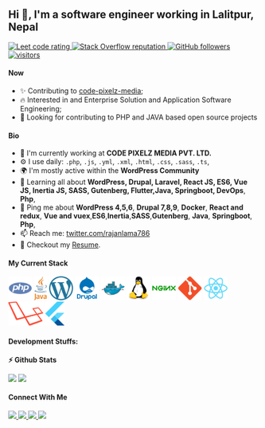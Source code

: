 ## Hi 👋, I'm a software engineer working in Lalitpur, Nepal

<p align="left">
  <a href="https://rajanlama.com.np">
    <img src="https://raw.githubusercontent.com/rajanlama786/cf-stats/main/output/rating.svg" alt="Leet code rating" />
  </a>
  <a href="https://stackoverflow.com/users/6037636/rajan-lama">
    <img alt="Stack Overflow reputation" src="https://img.shields.io/stackexchange/stackoverflow/r/5921662?color=orange&label=reputation&logo=stackoverflow">
  </a>
  <a href="https://github.com/rajanlama786/?tab=followers">
    <img alt="GitHub followers" src="https://img.shields.io/github/followers/rajanlama786?color=green&logo=github">
  </a>
  <a href="https://github.com/rajanlama786/">
    <img src="https://komarev.com/ghpvc/?username=rajanlama786" alt="visitors" />
  </a>

</p>

#### Now

- ✨ Contributing to [code-pixelz-media](https://github.com/code-pixelz-media/);
- :fire: Interested in and Enterprise Solution and Application Software Engineering;
- :calendar: Looking for contributing to PHP and JAVA based open source projects

#### Bio

- 🏢 I'm currently working at **CODE PIXELZ MEDIA PVT. LTD.**
- ⚙️ I use daily: `.php`, `.js`, `.yml`, `.xml`, `.html`, `.css`, `.sass`, `.ts`,
- 🌍 I'm mostly active within the **WordPress Community**
- 🌱 Learning all about **WordPress, Drupal, Laravel, React JS, ES6, Vue JS, Inertia JS, SASS, Gutenberg, Flutter,Java, Springboot, DevOps**, **Php**,
- 💬 Ping me about **WordPress 4,5,6**, **Drupal 7,8,9**, **Docker**, **React and redux**, **Vue and vuex**,**ES6**,**Inertia**,**SASS**,**Gutenberg**, **Java**, **Springboot**, **Php**,
- 📫 Reach me: [twitter.com/rajanlama786](https://twitter.com/rajanlama786)
- 📝 Checkout my [Resume](files/resume.pdf).

#### My Current Stack

<img height="48" src="img/php.svg" alt="php"> <img height="48" src="img/java.svg" alt="Java"> <img height="48" src="img/wordpress.svg" alt="WordPress"> <img height="48" src="img/Drupal.svg" alt="Drupal"> <img height="48" src="img/docker-original.svg" alt="Docker"> <img height="48" src="img/linux-original.svg" alt="linux"> <img height="48" src="img/nginx-original.svg" alt="nginx"> <img height="48" src="img/git-original.svg" alt="git"> <img height="48" src="img/react-original.svg" alt="react"> <img height="48" src="img/laravel.svg" alt="Laravel"> <img height="48" src="img/flutter.svg" alt="Flutter">

#### Development Stuffs:

<b>⚡ Github Stats</b>

<p float="left">
<img height="180em" src="https://github-readme-stats.vercel.app/api?username=rajanlama786&show_icons=true&hide_border=true&&count_private=true&include_all_commits=true" /> 
<img height="180em" src="https://github-readme-stats.vercel.app/api/top-langs/?username=rajanlama786&show_icons=true&hide_border=true&layout=compact&langs_count=8"/>
</p>

#### Connect With Me

<p left="center">
<a href="https://twitter.com/rajanlama786">
  <img src="https://img.shields.io/badge/twitter-%231DA1F2.svg?&style=for-the-badge&logo=twitter&logoColor=white" height=25>
</a> 
<a href="https://www.linkedin.com/in/rajan-lama-6b886871/">
  <img src="https://img.shields.io/badge/linkedin-%230077B5.svg?&style=for-the-badge&logo=linkedin&logoColor=white" height=25>
</a> 
<a href="https://www.facebook.com/rajan.lama786/">
  <img src="https://img.shields.io/badge/Facebook-1877F2?style=for-the-badge&logo=facebook&logoColor=white" height=25>
</a>
<a href="mailto:rajan.lama786@gmail.com">
  <img src="	https://img.shields.io/badge/Gmail-D14836?style=for-the-badge&logo=gmail&logoColor=white" height=25>
</a>
</p>
